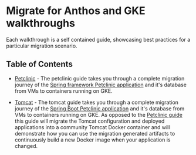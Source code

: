 # Migrate for Anthos and GKE walkthroughs

Each walkthrough is a self contained guide, showcasing best practices for a particular migration scenario.

## Table of Contents
* [Petclinic](./petclinic) - The petclinic guide takes you through a complete migration journey of the [Spring framework Petclinic application](https://github.com/spring-petclinic/spring-framework-petclinic) and it's database from VMs to containers running on GKE.

* [Tomcat](./tomcat) - The tomcat guide takes you through a complete migration journey of the [Spring Boot Petclinic application](https://github.com/spring-projects/spring-petclinic) and it's database from VMs to containers running on GKE. As opposed to the [Petclinic guide](./petclinic) this guide will migrate the Tomcat configuration and deployed applications into a community Tomcat Docker container and will demonstrate how you can use the migration generated artifacts to continuously build a new Docker image when your application is changed.